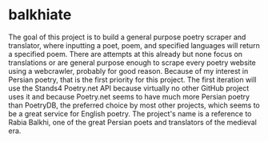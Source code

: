 # balkhiate

The goal of this project is to build a general purpose poetry scraper and translator, where inputting a poet, poem, and specified languages will return a specified poem. There are attempts at this already but none focus on translations or are general purpose enough to scrape every poetry website using a webcrawler, probably for good reason. Because of my interest in Persian poetry, that is the first priority for this project. The first iteration will use the Stands4 Poetry.net API because virtually no other GitHub project uses it and because Poetry.net seems to have much more Persian poetry than PoetryDB, the preferred choice by most other projects, which seems to be a great service for English poetry. The project's name is a reference to Rabia Balkhi, one of the great Persian poets and translators of the medieval era.
